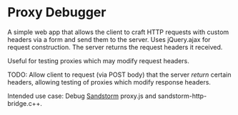 # Proxy Debugger

A simple web app that allows the client to craft HTTP requests with custom
headers via a form and send them to the server. Uses jQuery.ajax for request
construction. The server returns the request headers it received.

Useful for testing proxies which may modify request headers.

TODO: Allow client to request (via POST body) that the server *return* certain
headers, allowing testing of proxies which modify response headers.

Intended use case: Debug
[Sandstorm](https://github.com/sandstorm-io/sandstorm/) proxy.js and
sandstorm-http-bridge.c++.
